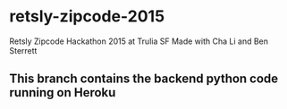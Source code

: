 # retsly-zipcode-2015
Retsly Zipcode Hackathon 2015 at Trulia SF
Made with Cha Li and Ben Sterrett

## This branch contains the backend python code running on Heroku
